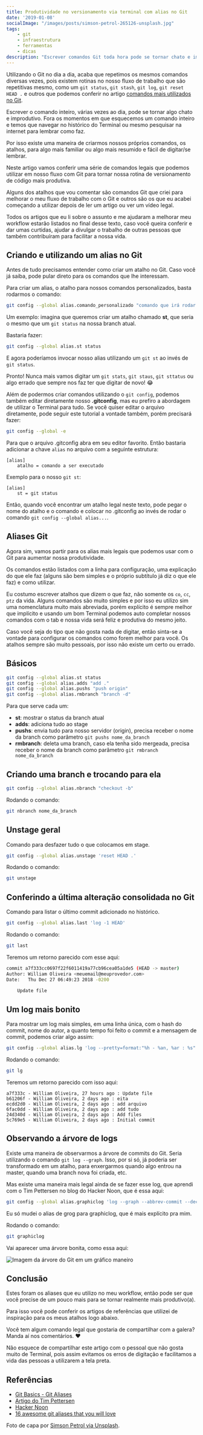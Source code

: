 ```yaml
---
title: Produtividade no versionamento via terminal com alias no Git
date: '2019-01-08'
socialImage: "/images/posts/simson-petrol-265126-unsplash.jpg"
tags:
    - git
    - infraestrutura
    - ferramentas
    - dicas
description: "Escrever comandos Git toda hora pode se tornar chato e improdutivo. Utilizando alias Git nossa vida pode se tornar muito mais fácil no versionamento de código."
---
```

Utilizando o Git no dia a dia, acaba que repetimos os mesmos comandos diversas vezes, pois existem rotinas no nosso fluxo de trabalho que são repetitivas mesmo, como um `git status`, `git stash`, `git log`, `git reset HEAD .` e outros que podemos conferir no artigo [comandos mais utilizados no Git](/posts/comandos-mais-utilizados-no-git/).

Escrever o comando inteiro, várias vezes ao dia, pode se tornar algo chato e improdutivo. Fora os momentos em que esquecemos um comando inteiro e temos que navegar no histórico do Terminal ou mesmo pesquisar na internet para lembrar como faz.

Por isso existe uma maneira de criarmos nossos próprios comandos, os atalhos, para algo mais familiar ou algo mais resumido e fácil de digitar/se lembrar.

Neste artigo vamos conferir uma série de comandos legais que podemos utilizar em nosso fluxo com Git para tornar nossa rotina de versionamento de código mais produtiva.

Alguns dos atalhos que vou comentar são comandos Git que criei para melhorar o meu fluxo de trabalho com o Git e outros são os que eu acabei começando a utilizar depois de ler um artigo ou ver um vídeo legal.

Todos os artigos que eu li sobre o assunto e me ajudaram a melhorar meu workflow estarão listados no final desse texto, caso você queira conferir e dar umas curtidas, ajudar a divulgar o trabalho de outras pessoas que também contribuíram para facilitar a nossa vida. 

## Criando e utilizando um alias no Git

Antes de tudo precisamos entender como criar um atalho no Git. Caso você já saiba, pode pular direto para os comandos que lhe interessam.

Para criar um alias, o atalho para nossos comandos personalizados, basta rodarmos o comando:

```bash
git config --global alias.comando_personalizado "comando que irá rodar quando invocarmos o alias"
```

Um exemplo: imagina que queremos criar um atalho chamado **st**, que seria o mesmo que um `git status` na nossa branch atual.

Bastaria fazer:

```bash
git config --global alias.st status
```

E agora poderíamos invocar nosso alias utilizando um `git st` ao invés de `git status`.

Pronto! Nunca mais vamos digitar um `git stats`, `git staus`, `git sttatus` ou algo errado que sempre nos faz ter que digitar de novo! :joy:

Além de podermos criar comandos utilizando o `git config`, podemos também editar diretamente nosso **.gitconfig**, mas eu prefiro a abordagem de utilizar o Terminal para tudo. Se você quiser editar o arquivo diretamente, pode seguir este tutorial a vontade também, porém precisará fazer:

```bash
git config --global -e
```

Para que o arquivo .gitconfig abra em seu editor favorito. Então bastaria adicionar a chave `alias` no arquivo com a seguinte estrutura:

```text
[alias]
	atalho = comando a ser executado
```

Exemplo para o nosso `git st`:

```text
[alias]
	st = git status
```

Então, quando você encontrar um atalho legal neste texto, pode pegar o nome do atalho e o comando e colocar no .gitconfig ao invés de rodar o comando `git config --global alias...`.

## Aliases Git

Agora sim, vamos partir para os alias mais legais que podemos usar com o Git para aumentar nossa produtividade.

Os comandos estão listados com a linha para configuração, uma explicação do que ele faz (alguns são bem simples e o próprio subtítulo já diz o que ele faz) e como utilizar.

Eu costumo escrever atalhos que dizem o que faz, não somente os `co`, `cc`, `ptz` da vida. Alguns comandos são muito simples e por isso eu utilizo sim uma nomenclatura muito mais abreviada, porém explícito é sempre melhor que implícito e usando um bom Terminal podemos auto completar nossos comandos com o tab e nossa vida será feliz e produtiva do mesmo jeito.

Caso você seja do tipo que não gosta nada de digitar, então sinta-se a vontade para configurar os comandos como forem melhor para você. Os atalhos sempre são muito pessoais, por isso não existe um certo ou errado.

## Básicos

```bash
git config --global alias.st status
git config --global alias.adds "add ."
git config --global alias.pushs "push origin"
git config --global alias.rmbranch "branch -d"
```

Para que serve cada um:

- **st**: mostrar o status da branch atual
- **adds**: adiciona tudo ao stage
- **pushs**: envia tudo para nosso servidor (origin), precisa receber o nome da branch como parâmetro `git pushs nome_da_branch`
- **rmbranch**: deleta uma branch, caso ela tenha sido mergeada, precisa receber o nome da branch como parâmetro `git rmbranch nome_da_branch`

## Criando uma branch e trocando para ela

```bash
git config --global alias.nbranch "checkout -b"
```

Rodando o comando:

```bash
git nbranch nome_da_branch
```

## Unstage geral

Comando para desfazer tudo o que colocamos em stage.

```bash
git config --global alias.unstage 'reset HEAD .'
```

Rodando o comando:

```bash
git unstage
```

## Conferindo a última alteração consolidada no Git

Comando para listar o último commit adicionado no histórico.

```bash
git config --global alias.last 'log -1 HEAD'
```

Rodando o comando:

```bash
git last
```

Teremos um retorno parecido com esse aqui:

```bash
commit a7f333cc0697f22f6011419a77cb96cea05a1de5 (HEAD -> master)
Author: William Oliveira <meuemail@meuprovedor.com>
Date:   Thu Dec 27 06:49:23 2018 -0200

    Update file
```

## Um log mais bonito

Para mostrar um log mais simples, em uma linha única, com o hash do commit, nome do autor, a quanto tempo foi feito o commit e a mensagem de commit, podemos criar algo assim:

```bash
git config --global alias.lg 'log --pretty=format:"%h - %an, %ar : %s"'
```

Rodando o comando:

```bash
git lg
```

Teremos um retorno parecido com isso aqui:

```text
a7f333c - William Oliveira, 27 hours ago : Update file
b61206f - William Oliveira, 2 days ago : eita
ecdd2d0 - William Oliveira, 2 days ago : add arquivo
6fac0dd - William Oliveira, 2 days ago : add tudo
24d340d - William Oliveira, 2 days ago : Add files
5c769e5 - William Oliveira, 2 days ago : Initial commit
```

## Observando a árvore de logs

Existe uma maneira de observarmos a árvore de commits do Git. Seria utilizando o comando `git log --graph`. Isso, por si só, já poderia ser transformado em um atalho, para enxergarmos quando algo entrou na master, quando uma branch nova foi criada, etc.

Mas existe uma maneira mais legal ainda de se fazer esse log, que aprendi com o Tim Pettersen no blog do Hacker Noon, que é essa aqui:

```bash
git config --global alias.graphiclog 'log --graph --abbrev-commit --decorate --all --format=format:"%C(bold blue)%h%C(reset) - %C(bold cyan)%aD%C(dim white) - %an%C(reset) %C(bold green)(%ar)%C(reset)%C(bold yellow)%d%C(reset)%n %C(white)%s%C(reset)"'
```

Eu só mudei o alias de grog para graphiclog, que é mais explícito pra mim.

Rodando o comando:

```bash
git graphiclog
```

Vai aparecer uma árvore bonita, como essa aqui:

![Imagem da árvore do Git em um gráfico maneiro](/images/posts/git-graphiclog.png)

## Conclusão

Estes foram os aliases que eu utilizo no meu workflow, então pode ser que você precise de um pouco mais para se tornar realmente mais produtivo(a).

Para isso você pode conferir os artigos de referências que utilizei de inspiração para os meus atalhos logo abaixo.

Você tem algum comando legal que gostaria de compartilhar com a galera? Manda aí nos comentários. :heart:

Não esquece de compartilhar este artigo com o pessoal que não gosta muito de Terminal, pois assim evitamos os erros de digitação e facilitamos a vida das pessoas a utilizarem a tela preta.

## Referências

- [Git Basics - Git Aliases](https://git-scm.com/book/en/v2/Git-Basics-Git-Aliases)
- [Artigo do Tim Pettersen](https://hackernoon.com/lesser-known-git-commands-151a1918a60)
- [Hacker Noon](https://hackernoon.com)
- [16 awesome git aliases that you will love](https://codersopinion.com/blog/16-awesome-git-aliases-that-you-will-love/)

Foto de capa por [Simson Petrol via Unsplash](https://unsplash.com/photos/IojCPQ2rWe8).
